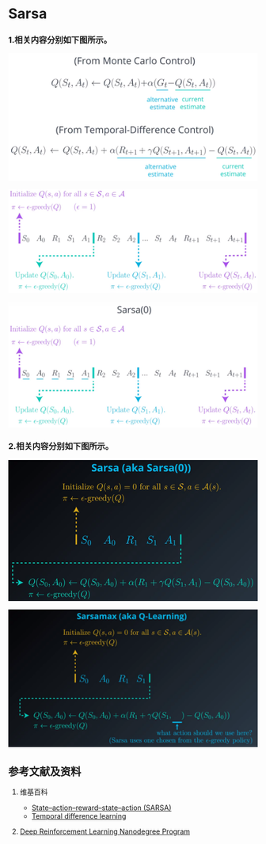 # Sarsa

### 1.相关内容分别如下图所示。

![](/images/强化学习/基本的时序差分控制方法/Sarsa/1a1.png)

![](/images/强化学习/基本的时序差分控制方法/Sarsa/1a2.png)

![](/images/强化学习/基本的时序差分控制方法/Sarsa/1a3.png)

### 2.相关内容分别如下图所示。

![](/images/强化学习/基本的时序差分控制方法/Sarsa/2a1.png)

![](/images/强化学习/基本的时序差分控制方法/Sarsa/2a2.png)

## 参考文献及资料

1. 维基百科
	- [State–action–reward–state–action (SARSA) ](https://en.wikipedia.org/wiki/State%E2%80%93action%E2%80%93reward%E2%80%93state%E2%80%93action) 
	- [Temporal difference learning](https://en.wikipedia.org/wiki/Temporal_difference_learning) 

2. [Deep Reinforcement Learning Nanodegree Program](https://www.udacity.com/course/deep-reinforcement-learning-nanodegree--nd893)
